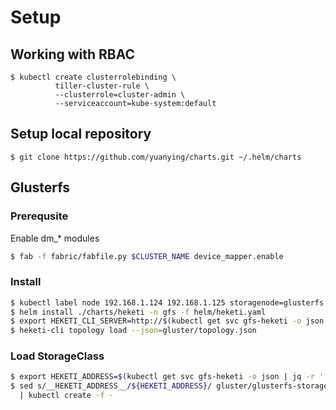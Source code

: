 # Setup

## Working with RBAC

    $ kubectl create clusterrolebinding \
              tiller-cluster-rule \
              --clusterrole=cluster-admin \
              --serviceaccount=kube-system:default

## Setup local repository

    $ git clone https://github.com/yuanying/charts.git ~/.helm/charts


## Glusterfs

### Prerequsite

Enable dm_* modules

```bash
$ fab -f fabric/fabfile.py $CLUSTER_NAME device_mapper.enable
```

### Install

```bash
$ kubectl label node 192.168.1.124 192.168.1.125 storagenode=glusterfs
$ helm install ./charts/heketi -n gfs -f helm/heketi.yaml
$ export HEKETI_CLI_SERVER=http://$(kubectl get svc gfs-heketi -o json | jq -r '.["spec"]["clusterIP"]'):8080
$ heketi-cli topology load --json=gluster/topology.json
```

### Load StorageClass

```bash
$ export HEKETI_ADDRESS=$(kubectl get svc gfs-heketi -o json | jq -r '.["spec"]["clusterIP"]')
$ sed s/__HEKETI_ADDRESS__/${HEKETI_ADDRESS}/ gluster/glusterfs-storageclass.yaml.in \
  | kubectl create -f -
```
